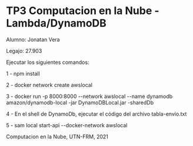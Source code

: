 # TP3 Computacion en la Nube - Lambda/DynamoDB
Alumno: Jonatan Vera

Legajo: 27.903

Ejecutar los siguientes comandos:

1 - npm install

2 - docker network create awslocal

3 - docker run -p 8000:8000 --network awslocal --name dynamodb amazon/dynamodb-local -jar DynamoDBLocal.jar -sharedDb

4 - En el shell de DynamoDb, ejecutar el código del archivo tabla-envio.txt

5 - sam local start-api --docker-network awslocal


Computacion en la Nube, UTN-FRM, 2021
